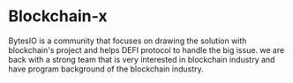 # Blockchain-x
BytesIO is a community that focuses on drawing the solution with blockchain's project and helps DEFI protocol to handle the big issue. we are back with a strong team that is very interested in blockchain industry and have program background of the blockchain industry.

